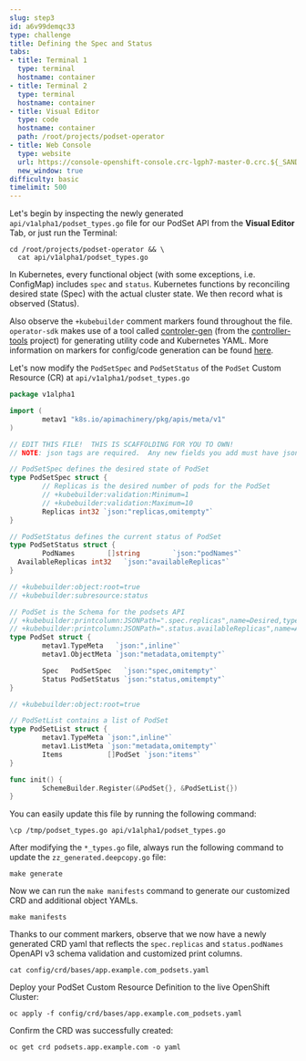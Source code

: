 ```yaml
---
slug: step3
id: a6v99demqc33
type: challenge
title: Defining the Spec and Status
tabs:
- title: Terminal 1
  type: terminal
  hostname: container
- title: Terminal 2
  type: terminal
  hostname: container
- title: Visual Editor
  type: code
  hostname: container
  path: /root/projects/podset-operator
- title: Web Console
  type: website
  url: https://console-openshift-console.crc-lgph7-master-0.crc.${_SANDBOX_ID}.instruqt.io
  new_window: true
difficulty: basic
timelimit: 500
---
```

Let's begin by inspecting the newly generated `api/v1alpha1/podset_types.go` file for our PodSet API from the **Visual Editor** Tab, or just run the Terminal:

```
cd /root/projects/podset-operator && \
  cat api/v1alpha1/podset_types.go
```

In Kubernetes, every functional object (with some exceptions, i.e. ConfigMap) includes `spec` and `status`. Kubernetes functions by reconciling desired state (Spec) with the actual cluster state. We then record what is observed (Status).

Also observe the `+kubebuilder` comment markers found throughout the file. `operator-sdk` makes use of a tool called [controler-gen](https://github.com/kubernetes-sigs/controller-tools) (from the [controller-tools](https://github.com/kubernetes-sigs/controller-tools) project) for generating utility code and Kubernetes YAML. More information on markers for config/code generation can be found [here](https://book.kubebuilder.io/reference/markers.html).

Let's now modify the `PodSetSpec` and `PodSetStatus` of the `PodSet` Custom Resource (CR) at `api/v1alpha1/podset_types.go`

```go
package v1alpha1

import (
        metav1 "k8s.io/apimachinery/pkg/apis/meta/v1"
)

// EDIT THIS FILE!  THIS IS SCAFFOLDING FOR YOU TO OWN!
// NOTE: json tags are required.  Any new fields you add must have json tags for the fields to be serialized.

// PodSetSpec defines the desired state of PodSet
type PodSetSpec struct {
        // Replicas is the desired number of pods for the PodSet
        // +kubebuilder:validation:Minimum=1
        // +kubebuilder:validation:Maximum=10
        Replicas int32 `json:"replicas,omitempty"`
}

// PodSetStatus defines the current status of PodSet
type PodSetStatus struct {
        PodNames        []string        `json:"podNames"`
  AvailableReplicas	int32	`json:"availableReplicas"`
}

// +kubebuilder:object:root=true
// +kubebuilder:subresource:status

// PodSet is the Schema for the podsets API
// +kubebuilder:printcolumn:JSONPath=".spec.replicas",name=Desired,type=string
// +kubebuilder:printcolumn:JSONPath=".status.availableReplicas",name=Available,type=string
type PodSet struct {
        metav1.TypeMeta   `json:",inline"`
        metav1.ObjectMeta `json:"metadata,omitempty"`

        Spec   PodSetSpec   `json:"spec,omitempty"`
        Status PodSetStatus `json:"status,omitempty"`
}

// +kubebuilder:object:root=true

// PodSetList contains a list of PodSet
type PodSetList struct {
        metav1.TypeMeta `json:",inline"`
        metav1.ListMeta `json:"metadata,omitempty"`
        Items           []PodSet `json:"items"`
}

func init() {
        SchemeBuilder.Register(&PodSet{}, &PodSetList{})
}
```

You can easily update this file by running the following command:

```
\cp /tmp/podset_types.go api/v1alpha1/podset_types.go
```

After modifying the `*_types.go` file, always run the following command to update the `zz_generated.deepcopy.go` file:

```
make generate
```

Now we can run the `make manifests` command to generate our customized CRD and additional object YAMLs.

```
make manifests
```

Thanks to our comment markers, observe that we now have a newly generated CRD yaml that reflects the `spec.replicas` and `status.podNames` OpenAPI v3 schema validation and customized print columns.

```
cat config/crd/bases/app.example.com_podsets.yaml
```

Deploy your PodSet Custom Resource Definition to the live OpenShift Cluster:

```
oc apply -f config/crd/bases/app.example.com_podsets.yaml
```

Confirm the CRD was successfully created:

```
oc get crd podsets.app.example.com -o yaml
```
